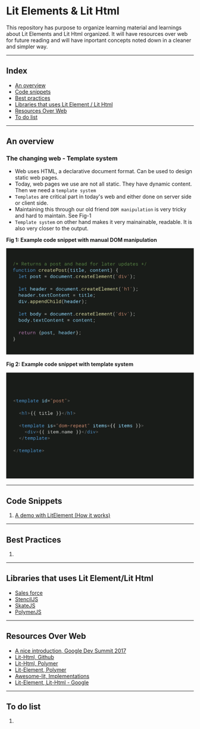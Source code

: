 # Lit Elements & Lit Html

This repository has purpose to organize learning material and learnings about Lit Elements and Lit Html organized. It will have resources over web for future reading and will have inportant concepts noted down in a cleaner and simpler way.

___

## Index

- [An overview](#overview)
- [Code snippets](#code-snippets)
- [Best practices](#best-practices)
- [Libraries that uses Lit Element / Lit Html](#libraries-using-lit)
- [Resources Over Web](#resources)
- [To do list](#to-do)

___

## An overview<a name="overview"></a>

### The changing web - Template system

- Web uses HTML, a declarative document format. Can be used to design static web pages.
- Today, web pages we use are not all static. They have dynamic content. Then we need a `template system`
- `Templates` are critical part in today's web and either done on server side or client side.
- Maintaining this through our old friend `DOM manipulation` is very tricky and hard to maintain. See Fig-1
- `Template system` on other hand makes it very mainainable, readable. It is also very closer to the output.

**Fig 1: Example code snippet with manual DOM manipulation**

![Fig 1: Example code snippet with manual DOM manipulation](resources/manual-dom-manipulation.png)

**Fig 2: Example code snippet with template system**

![Fig 2: Example code snippet with template system](resources/using-template-system.png)

___

## Code Snippets<a name="code-snippets"></a>

1. [A demo with LitElement (How it works)](./code-sandbox/lit-tutorial-example.md)


___

## Best Practices<a name="best-practices"></a>

1. <!-- link/list the best practices related to this -->

___

## Libraries that uses Lit Element/Lit Html<a name="libraries-using-lit"></a>

- [Sales force](https://developer.salesforce.com/blogs/2018/12/introducing-lightning-web-components.html)
- [StencilJS](https://stenciljs.com/)
- [SkateJS](https://skatejs.netlify.com/)
- [PolymerJS](https://polymer-library.polymer-project.org/)

___

## Resources Over Web<a name="resources"></a>

- [A nice introduction, Google Dev Summit 2017](https://youtu.be/Io6JjgckHbg)
- [Lit-Html, Github](https://github.com/web-padawan/awesome-lit-html)
- [Lit-Html, Polymer](https://lit-html.polymer-project.org/)
- [Lit-Element, Polymer](https://lit-element.polymer-project.org/)
- [Awesome-lit, Implementations](https://github.com/web-padawan/awesome-lit-html)
- [Lit-Element, Lit-Html - Google](https://developers.google.com/web/updates/2019/02/lit-element-and-lit-html)

___

## To do list<a name="to-do"></a>

1. <!-- list of the to do points about this document, till the document is not completed -->